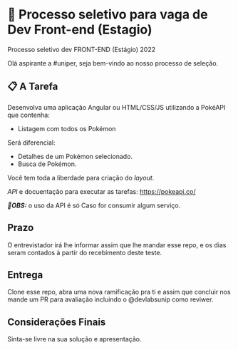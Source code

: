 # 🚀 Processo seletivo para vaga de Dev Front-end (Estagio)

Processo seletivo dev FRONT-END (Estágio) 2022

Olá aspirante a #uniper, seja bem-vindo ao nosso processo de seleção.

## 📋 A Tarefa

Desenvolva uma aplicação Angular ou HTML/CSS/JS utilizando a PokéAPI que contenha:

- Listagem com todos os Pokémon

Será diferencial:

- Detalhes de um Pokémon selecionado.
- Busca de Pokémon.

Você tem toda a liberdade para criação do *layout*.

*API* e docuentação para executar as tarefas: https://pokeapi.co/

***📌OBS:*** o uso da API é só Caso for consumir algum serviço.

## Prazo
O entrevistador irá lhe informar assim que lhe mandar esse repo, e os dias seram contados à partir do recebimento deste teste.

## Entrega
Clone esse repo, abra uma nova ramificação pra ti e assim que concluir nos mande um PR para avaliação incluindo o @devlabsunip como reviwer.

## Considerações Finais
Sinta-se livre na sua solução e apresentação.
